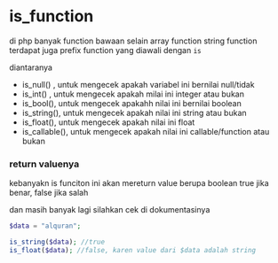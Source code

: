 # is_function


di php banyak function bawaan selain array function string function
terdapat juga prefix function yang diawali dengan `is`


diantaranya
- is_null() , untuk mengecek apakah variabel ini bernilai null/tidak
- is_int() , untuk mengecek apakah milai ini integer atau bukan
- is_bool(), untuk mengecek apakahh nilai ini bernilai boolean 
- is_string(), untuk mengecek apakah nilai ini string atau bukan
- is_float(), untuk mengecek apakah nilai ini float
- is_callable(), untuk mengecek apakah nilai ini callable/function atau bukan

### return valuenya
kebanyakn is funciton ini akan mereturn value berupa boolean
true jika benar, false jika salah  

  dan masih banyak lagi 
  silahkan cek di dokumentasinya 



```php
$data = "alquran";

is_string($data); //true
is_float($data); //false, karen value dari $data adalah string
```